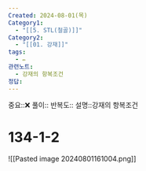 ```yaml
---
Created: 2024-08-01(목)
Category1:
  - "[[5. STL(철골)]]"
Category2:
  - "[[01. 강재]]"
tags:
  - ✏️
관련노트:
  - 강재의 항복조건
정답:
---
```

중요::❌
풀이::
반복도::
설명::강재의 항복조건
#  134-1-2
![[Pasted image 20240801161004.png]]
